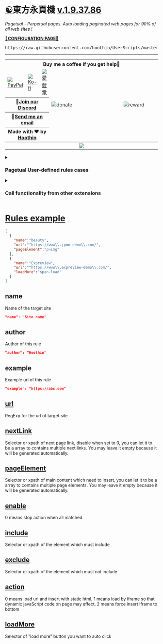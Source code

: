 [☯️](https://greasyfork.org/scripts/438684 "Install from greasyfork")東方永頁機 [v.1.9.37.86](https://greasyfork.org/scripts/438684-pagetual/code/Pagetual.user.js "Latest version")
==
*Pagetual - Perpetual pages. Auto loading paginated web pages for 90% of all web sites !*

<a name="otherconfig" title="For restricted environment" href="https://pagetual.hoothin.com/en/rule.html"><strong>🔧CONFIGURATION PAGE🔧</strong></a>

<p name="click2import"></p>
<pre name="pagetual">
https://raw.githubusercontent.com/hoothin/UserScripts/master/Pagetual/pagetualRules.json
</pre>

---

<table>
    <tr>
        <th colspan="5">Buy me a coffee if you get help💞</th>
    </tr>
    <tr>
        <td><a href="https://paypal.me/hoothin"><img src="https://www.paypal.me/favicon.ico"><br>PayPal</a></td>
        <td><a href="https://ko-fi.com/hoothin"><img src="https://ko-fi.com/favicon-32x32.png"><br>Ko-fi</a></td>
        <td><a href="https://afdian.net/@hoothin"><img src="https://static.afdiancdn.com/favicon.ico"><br>愛發電</a></td>
        <td rowspan="4" width="50%"><img src="https://s2.loli.net/2023/02/06/afTMxeASm48z5vE.jpg" alt="donate"></td>
        <td rowspan="4" width="25%"><img alt="reward" src="https://s2.loli.net/2024/07/04/1CIsVfT9rxjKwRU.jpg"></td>
    </tr>
    <tr>
        <th colspan="3">💬<a href="https://discord.com/invite/keqypXC6wD">Join our Discord</a></th>
    </tr>
    <tr>
        <th colspan="3">📧<a href="mailto:rixixi@gmail.com">Send me an email</a></th>
    </tr>
    <tr>
        <th colspan="3">Made with ❤️ by <a href="https://github.com/hoothin">Hoothin</a></th>
    </tr>
    <tr>
        <th colspan="5"><a href="https://pagetual.hoothin.com/sponsors.svg"><img style="" wmode="transparent" id="sponsors" src="https://pagetual.hoothin.com/sponsors.svg?2023.12.9"></a></th>
    </tr>
</table>

 <details>
<summary><h3>Pagetual User-defined rules cases</h3></summary>
     
+ [TerenceCK pagetualRules](https://github.com/TerenceCK/pagetualRules/blob/main/happymh.json)
+ [Liu's-Pagetual-Rule](https://github.com/JPLiu/TestFiles/blob/main/UserScripts/Pagetual/Liu's-Pagetual-Rule.json)
+ [skofkyo pagetualRules_EX](https://github.com/skofkyo/AutoPager/blob/main/pagetualRules_EX.json)
+ [MovByte eToolsPagetual](https://gist.github.com/MovByte/a585456490d2e1c8ca815871db0887f7)
 </details>

 <details>
<summary>
<h3>Call functionality from other extensions</h3>
</summary>

1. **Immediately load next page**

> Please send the following message body:
```
command: "pagetual"
action: "nextPage"
detail: The number of pages to turn, 0 for unlimited, -1 to stop
```

> For example:
```
window.postMessage({ action: 'nextPage', command: 'patetual', detail: 5 }, '*');
```

2. **Set configuration**

> Please send the following message body:
```
command: "pagetual"
action: "config"
detail: The configuration item to be changed
```

> For example:
```
window.postMessage({ action: 'config', command: 'patetual', detail: {enableWhiteList: true} }, '*');
```

3. **Click load more button**

> Please send the following message body:
```
command: "pagetual"
action: "loadMore"
detail: null by default, 0 for unlimited checking load more button, -1 to stop
```

> For example:
```
window.postMessage({ action: 'loadMore', command: 'patetual', detail: 0 }, '*');
```
+ **Receive messages**

> When the next page is inserted, the following message body will be sent:
```
{
  action: 'insert',
  command: 'patetual'
}
```

> When the last page has been reached, the following message body will be sent:
```
{
  action: 'lastPage',
  command: 'patetual'
}
```

 </details>

[Rules example](https://pagetual.hoothin.com/en/rule.html)
==
``` json
[
  {
    "name":"beauty",
    "url":"^https://www\\.jpmn-demo\\.com/",
    "pageElement":"p>img"
  },
  {
    "name":"Expreview",
    "url":"^https://www\\.expreview-demo\\.com/",
    "loadMore":"span.load"
  }
]
```

name
--
Name of the target site
```JSON
"name": "Site name"
```

author
--
Author of this rule
```JSON
"author": "Hoothin"
```

example
--
Example url of this rule
```JSON
"example": "https://abc.com"
```

[url](https://pagetual.hoothin.com/rules/url.html)
--
RegExp for the url of target site

[nextLink](https://pagetual.hoothin.com/rules/nextLink.html)
--
Selector or xpath of next page link, disable when set to 0, you can let it to be a array to contains multiple next links. You may leave it empty because it will be generated automatically.

[pageElement](https://pagetual.hoothin.com/rules/pageElement.html)
--
Selector or xpath of main content which need to insert, you can let it to be a array to contains multiple page elements. You may leave it empty because it will be generated automatically.

[enable](https://pagetual.hoothin.com/rules/enable.html)
--
0 means stop action when all matched

[include](https://pagetual.hoothin.com/rules/include.html)
--
Selector or xpath of the element which must include

[exclude](https://pagetual.hoothin.com/rules/exclude.html)
--
Selector or xpath of the element which must not include

[action](https://pagetual.hoothin.com/rules/action.html)
--
0 means load url and insert with static html, 1 means load by iframe so that dynamic javaScript code on page may effect, 2 means force insert iframe to bottom

[loadMore](https://pagetual.hoothin.com/rules/loadMore.html)
--
Selector of "load more" button you want to auto click
